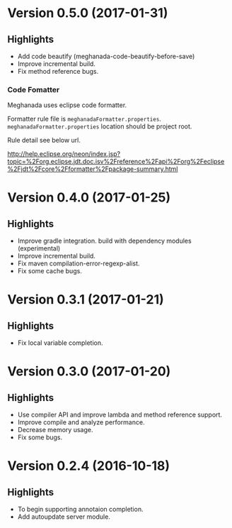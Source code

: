 # Version 0.5.0 (2017-01-31)

## Highlights

* Add code beautify (meghanada-code-beautify-before-save)
* Improve incremental build.
* Fix method reference bugs.

### Code Fomatter

Meghanada uses eclipse code formatter.

Formatter rule file is `meghanadaFormatter.properties`.
`meghanadaFormatter.properties` location should be project root.

Rule detail see below url.

http://help.eclipse.org/neon/index.jsp?topic=%2Forg.eclipse.jdt.doc.isv%2Freference%2Fapi%2Forg%2Feclipse%2Fjdt%2Fcore%2Fformatter%2Fpackage-summary.html

# Version 0.4.0 (2017-01-25)

## Highlights

* Improve gradle integration. build with dependency modules (experimental)
* Improve incremental build.
* Fix maven compilation-error-regexp-alist.
* Fix some cache bugs.

# Version 0.3.1 (2017-01-21)

## Highlights

* Fix local variable completion.

# Version 0.3.0 (2017-01-20)

## Highlights

* Use compiler API and improve lambda and method reference support.
* Improve compile and analyze performance.
* Decrease memory usage.
* Fix some bugs.

# Version 0.2.4 (2016-10-18)

## Highlights

* To begin supporting annotaion completion.
* Add autoupdate server module.
